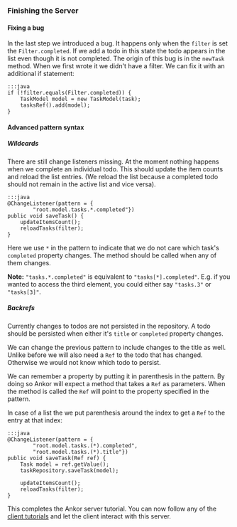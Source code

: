 ### Finishing the Server

#### Fixing a bug

In the last step we introduced a bug.
It happens only when the `filter` is set the `Filter.completed`.
If we add a todo in this state the todo appears in the list even though it is not completed.
The origin of this bug is in the `newTask` method.
When we first wrote it we didn't have a filter.
We can fix it with an additional if statement:

    :::java
    if (!filter.equals(Filter.completed)) {
        TaskModel model = new TaskModel(task);
        tasksRef().add(model);
    }

#### Advanced pattern syntax

##### Wildcards

There are still change listeners missing.
At the moment nothing happens when we complete an individual todo.
This should update the item counts and reload the list entries.
(We reload the list because a completed todo should not remain in the active list and vice versa).

    :::java
    @ChangeListener(pattern = {
            "root.model.tasks.*.completed"})
    public void saveTask() {
        updateItemsCount();
        reloadTasks(filter);
    }

Here we use `*` in the pattern to indicate that we do not care which task's `completed` property changes.
The method should be called when any of them changes.

<div class="alert alert-info">
    <strong>Note:</strong>
    <code>"tasks.*.completed"</code> is equivalent to <code>"tasks[*].completed"</code>.
    E.g. if you wanted to access the third element, you could either say <code>"tasks.3"</code> or <code>"tasks[3]"</code>.
</div>

##### Backrefs

Currently changes to todos are not persisted in the repository.
A todo should be persisted when either it's `title` or `completed` property changes.

We can change the previous pattern to include changes to the title as well.
Unlike before we will also need a `Ref` to the todo that has changed.
Otherwise we would not know which todo to persist.

We can remember a property by putting it in parenthesis in the pattern.
By doing so Ankor will expect a method that takes a `Ref` as parameters.
When the method is called the `Ref` will point to the property specified in the pattern.

In case of a list the we put parenthesis around the index to get a `Ref` to the entry at that index:

    :::java
    @ChangeListener(pattern = {
            "root.model.tasks.(*).completed",
            "root.model.tasks.(*).title"})
    public void saveTask(Ref ref) {
        Task model = ref.getValue();
        taskRepository.saveTask(model);

        updateItemsCount();
        reloadTasks(filter);
    }

This completes the Ankor server tutorial.
You can now follow any of the [client tutorials][1] and let the client interact with this server.

[1]: http://www.ankor.io/tutorials
